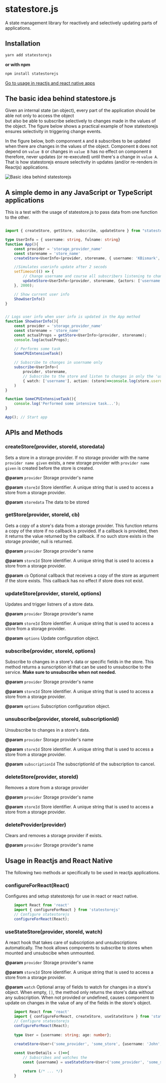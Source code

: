 # statestore.js
A state management library for reactively and selectively updating parts of applications.    

## Installation 
```bash
yarn add statestorejs
```
**or with npm**    
```bash
npm install statestorejs
```    

[Go to usage in reactjs and react native apps](#usage-in-reactjs-and-react-native)    



## The basic idea behind statestore.js    
Given an internal state (an object), every part of the application should be able not only to access the object  
but also be able to subscribe selectively to changes made in the values of the object. The figure below shows a practical 
example of how statestorejs ensures selectivity in triggering change events.     

In the figure below, both componnent `A` and `B` subscribes to be updated when there are changes in the values of the object. 
Component `B` does not depend on `value B` or changes in `value B` has no effect on component `B` therefore, never updates (or re-executed) 
until there's a change in `value A`. That is how statestorejs ensure selectivity in updates (and/or re-renders in Reactjs) applications.   

![Basic idea behind statestorejs](./files/figure3.png)

## A simple demo in any JavaScript or TypeScript applications
This is a test with the usage of statestore.js to pass data from one function to the other.    

```ts

import { createStore, getStore, subscribe, updateStore } from "statestorejs";

type UserInfo = { username: string, fulname: string}
function App(){
    const provider = 'storage_provider_name'
    const storename = 'store_name'
    createStore<UserInfo>(provider, storename, { username: 'KBismark', fullname: 'Bismark Yamoah'});

    //Simulates userinfo update after 2 secods
    setTimeout(() => {
        // Change username and course all subscribers listening to changes in the 'username' field
        updateStore<UserInfo>(provider, storename, {actors: ['username'], store: {username: 'KBis'}})
    }, 2000);

    // Show current user info
    ShowUserInfo()
}


// Logs user info when user info is updated in the App method
function ShowUserInfo(){
    const provider = 'storage_provider_name'
    const storename = 'store_name'
    const actualProps = getStore<UserInfo>(provider, storename);
    console.log(actualProps);

    // Performs some task
    SomeCPUIntensiveTask() 
    
    // Subscribe to changes in username only
    subscribe<UserInfo>(
        provider, storename,
        // Subscribe to the store and listen to changes in only the 'username' field
        { watch: ['username'], action: (store)=>console.log(store.username, store.fullname) }
    )
}

function SomeCPUIntensiveTask(){
    console.log('Performed some intensive task...');
}

App(); // Start app

```


## APIs and Methods

### createStore(provider, storeId, storedata)    
 Sets a store in a storage provider. If no storage provider with the name `provider name given` exists, 
 a new storage provider with `provider name given` is created before the store is created.    

 **@param** `provider` Storage provider's name    

 **@param** `storeId` Store identifier. A unique string that is used to access a store from a storage provider.    

 **@param** `storedata` The data to be stored        


### getStore(provider, storeId, cb)    
 Gets a copy of a store's data from a storage provider. This function returns a copy of the store if no callback is provided. 
If a callback is provided, then it returns the value returned by the callback. If no such store exists in the storage provider, null is returned.    

 **@param** `provider` Storage provider's name    

 **@param** `storeId` Store identifier. A unique string that is used to access a store from a storage provider.    

 **@param** `cb` Optional callback that receives a copy of the store as argument if the store exists. This callback has no effect if store does not exist.         


### updateStore(provider, storeId, options)    
 Updates and trigger listners of a store data.    

 **@param** `provider` Storage provider's name    

 **@param** `storeId` Store identifier. A unique string that is used to access a store from a storage provider.    

 **@param** `options` Update configuration object.         

### subscribe(provider, storeId, options)    
Subscribe to changes in a store's data or specific fields in the store. This method returns a sunscription id 
that can be used to unsubscribe to the service. **Make sure to unsubscribe when not needed.**    

 **@param** `provider` Storage provider's name    

 **@param** `storeId` Store identifier. A unique string that is used to access a store from a storage provider.    

 **@param** `options` Subscription configuration object. 

 ### unsubscribe(provider, storeId, subscriptionId)    
 Unsubscribe to changes in a store's data.    

 **@param** `provider` Storage provider's name    

 **@param** `storeId` Store identifier. A unique string that is used to access a store from a storage provider.    

 **@param** `subscriptionId` The subscriptionId of the subscription to cancel.

### deleteStore(provider, storeId)    
 Removes a store from a storage provider   

 **@param** `provider` Storage provider's name    

 **@param** `storeId` Store identifier. A unique string that is used to access a store from a storage provider.        


### deleteProvider(provider)    
Clears and removes a storage provider if exists.   

 **@param** `provider` Storage provider's name    


## Usage in Reactjs and React Native
The following two methods ar specifically to be used in reactjs applications.    

### configureForReact(React)    
Configures and setup statestorejs for use in react or react native.    
```ts 
    import React from 'react'
    import { configureForReact } from 'statestorejs'
    // Configure statestorejs
    configureForReact(React);    

```     


### useStateStore(provider, storeId, watch)    
A react hook that takes care of subscription and unsubscriptions automatically. 
The hook allows components to subscribe to stores when mounted and unsubscibe when unmounted.    

 **@param** `provider` Storage provider's name    

 **@param** `storeId` Store identifier. A unique string that is used to access a store from a storage provider.    

 **@param** `watch` Optional array of fields to watch for changes in a store's object. When empty, `[]`, the method 
 only returns the store's data without any subscription. When not provided or undefined, causes component to update on changes in 
 the value of any of the fields in the store's object.        

```ts 
    import React from 'react'
    import { configureForReact, createStore, useStateStore } from 'statestorejs'
    // Configure statestorejs
    configureForReact(React);   
    
    type User = {username: string; age: number};

    createStore<User>('some_provider', 'some_store', {username: 'John', age: 34})
    
    const UserDetails = ()=>{
        // Subscribes and watches the 
        const {username} = useStateStore<User>('some_provider', 'some_store', ['username']);

        return (/* ... */)
    }

```    

